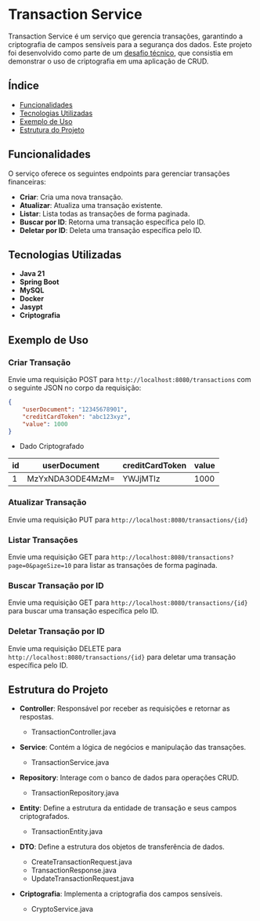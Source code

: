 # Transaction Service

Transaction Service é um serviço que gerencia transações, garantindo a criptografia de campos sensíveis para a segurança dos dados. Este projeto foi desenvolvido como parte de um [desafio técnico](https://github.com/backend-br/desafios/blob/master/cryptography/PROBLEM.md), que consistia em demonstrar o uso de criptografia em uma aplicação de CRUD.

## Índice

- [Funcionalidades](#funcionalidades)
- [Tecnologias Utilizadas](#tecnologias-utilizadas)
- [Exemplo de Uso](#exemplo-de-uso)
- [Estrutura do Projeto](#estrutura-do-projeto)

## Funcionalidades

O serviço oferece os seguintes endpoints para gerenciar transações financeiras:
- **Criar**: Cria uma nova transação.
- **Atualizar**: Atualiza uma transação existente.
- **Listar**: Lista todas as transações de forma paginada.
- **Buscar por ID**: Retorna uma transação específica pelo ID.
- **Deletar por ID**: Deleta uma transação específica pelo ID.

## Tecnologias Utilizadas

- **Java 21**
- **Spring Boot**
- **MySQL** 
- **Docker** 
- **Jasypt** 
- **Criptografia**

## Exemplo de Uso

### Criar Transação

Envie uma requisição POST para `http://localhost:8080/transactions` com o seguinte JSON no corpo da requisição:
~~~JSON
{
    "userDocument": "12345678901",
    "creditCardToken": "abc123xyz",
    "value": 1000
}
~~~

- Dado Criptografado

| id  | userDocument       | creditCardToken | value |
|-----|--------------------|-----------------|-------|
| 1   | MzYxNDA3ODE4MzM=   | YWJjMTIz        | 1000  |

### Atualizar Transação

Envie uma requisição PUT para `http://localhost:8080/transactions/{id}`

### Listar Transações

Envie uma requisição GET para `http://localhost:8080/transactions?page=0&pageSize=10` para listar as transações de forma paginada.


### Buscar Transação por ID

Envie uma requisição GET para `http://localhost:8080/transactions/{id}` para buscar uma transação específica pelo ID.

### Deletar Transação por ID

Envie uma requisição DELETE para `http://localhost:8080/transactions/{id}` para deletar uma transação específica pelo ID.

## Estrutura do Projeto

- **Controller**: Responsável por receber as requisições e retornar as respostas.
    - TransactionController.java

- **Service**: Contém a lógica de negócios e manipulação das transações.
    - TransactionService.java

- **Repository**: Interage com o banco de dados para operações CRUD.
    - TransactionRepository.java

- **Entity**: Define a estrutura da entidade de transação e seus campos criptografados.
    - TransactionEntity.java

- **DTO**: Define a estrutura dos objetos de transferência de dados.
    - CreateTransactionRequest.java
    - TransactionResponse.java
    - UpdateTransactionRequest.java

- **Criptografia**: Implementa a criptografia dos campos sensíveis.
    - CryptoService.java